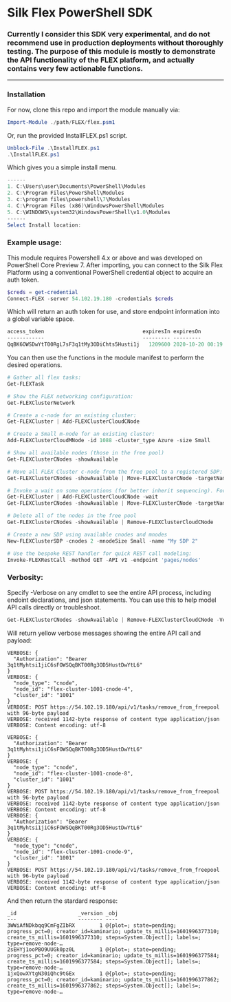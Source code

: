 # Silk Flex PowerShell SDK 
### Currently I consider this SDK very experimental, and do not recommend use in production deployments without thoroughly testing. The purpose of this module is mostly to demonstrate the API functionality of the FLEX platform, and actually contains very few actionable functions.
----
### Installation 
For now, clone this repo and import the module manually via:
```powershell
Import-Module ./path/FLEX/flex.psm1
```

Or, run the provided InstallFLEX.ps1 script. 
```powershell
Unblock-File .\InstallFLEX.ps1
.\InstallFLEX.ps1
```
Which gives you a simple install menu. 
```powershell
------
1. C:\Users\user\Documents\PowerShell\Modules
2. C:\Program Files\PowerShell\Modules
3. c:\program files\powershell\7\Modules
4. C:\Program Files (x86)\WindowsPowerShell\Modules
5. C:\WINDOWS\system32\WindowsPowerShell\v1.0\Modules
------
Select Install location:
```

### Example usage: 

This module requires Powershell 4.x or above and was developed on PowerShell Core Preview 7. 
After importing, you can connect to the Silk Flex Platform using a conventional PowerShell credential object to acquire an auth token. 
```powershell
$creds = get-credential
Connect-FLEX -server 54.102.19.180 -credentials $creds
```

Which will return an auth token for use, and store endpoint information into a global variable space. 

```powershell
access_token                                expiresIn expiresOn
------------                                --------- ---------
QqBK6OWSDwYtT00RgL7sF3q1tMy3ODiChts5Husti1j   1209600 2020-10-20 00:19:35
```

You can then use the functions in the module manifest to perform the desired operations. 
```Powershell
# Gather all flex tasks:
Get-FLEXTask

# Show the FLEX networking configuration:
Get-FLEXClusterNetwork

# Create a c-node for an existing cluster:
Get-FLEXCluster | Add-FLEXClusterCloudCNode 

# Create a Small m-node for an existing cluster:
Add-FLEXClusterCloudMNode -id 1088 -cluster_type Azure -size Small

# Show all available nodes (those in the free pool)
Get-FLEXClusterCNodes -showAvailable 

# Move all FLEX Cluster c-node from the free pool to a registered SDP:
Get-FLEXClusterCNodes -showAvailable | Move-FLEXClusterCNode -targetName "My SDP"

# Invoke a wait on some operations (for better inherit sequencing). For example, this sequence will wait on the c-node to be created prior to the move operation:
Get-FLEXCluster | Add-FLEXClusterCloudCNode -wait
Get-FLEXClusterCNodes -showAvailable | Move-FLEXClusterCNode -targetName "My SDP"

# Delete all of the nodes in the free pool
Get-FLEXClusterCNodes -showAvailable | Remove-FLEXClusterCloudCNode

# Create a new SDP using available cnodes and mnodes
New-FLEXClusterSDP -cnodes 2 -mnodeSize Small -name "My SDP 2"

# Use the bespoke REST handler for quick REST call modeling:
Invoke-FLEXRestCall -method GET -API v1 -endpoint 'pages/nodes'
```

### Verbosity:  

Specify -Verbose on any cmdlet to see the entire API process, including endoint declarations, and json statements. You can use this to help model API calls directly or troubleshoot. 

```powershell
Get-FLEXClusterCNodes -showAvailable | Remove-FLEXClusterCloudCNode -Verbose
```

Will return yellow verbose messages showing the entire API call and payload:
```
VERBOSE: {
  "Authorization": "Bearer  3q1tMyhtsi1jiC6sFOWSQqBKT00Rg3OD5HustDwYtL6"
}
VERBOSE: {
  "node_type": "cnode",
  "node_id": "flex-cluster-1001-cnode-4",
  "cluster_id": "1001"
}
VERBOSE: POST https://54.102.19.180/api/v1/tasks/remove_from_freepool with 96-byte payload
VERBOSE: received 1142-byte response of content type application/json
VERBOSE: Content encoding: utf-8

VERBOSE: {
  "Authorization": "Bearer  3q1tMyhtsi1jiC6sFOWSQqBKT00Rg3OD5HustDwYtL6"
}
VERBOSE: {
  "node_type": "cnode",
  "node_id": "flex-cluster-1001-cnode-8",
  "cluster_id": "1001"
}
VERBOSE: POST https://54.102.19.180/api/v1/tasks/remove_from_freepool with 96-byte payload
VERBOSE: received 1142-byte response of content type application/json
VERBOSE: Content encoding: utf-8
VERBOSE: {
  "Authorization": "Bearer  3q1tMyhtsi1jiC6sFOWSQqBKT00Rg3OD5HustDwYtL6"
}
VERBOSE: {
  "node_type": "cnode",
  "node_id": "flex-cluster-1001-cnode-9",
  "cluster_id": "1001"
}
VERBOSE: POST https://54.102.19.180/api/v1/tasks/remove_from_freepool with 96-byte payload
VERBOSE: received 1142-byte response of content type application/json
VERBOSE: Content encoding: utf-8
```

And then return the stardard response:
```
_id                    _version _obj
---                    -------- ----
3WWiAfNDkbqq9CmFgZIbRX        1 @{plot=; state=pending; progress_pct=0; creator_id=kaminario; update_ts_millis=1601996377310; create_ts_millis=1601996377310; steps=System.Object[]; labels=; type=remove-node-…
2sEHYj1ooPBO9UUGk0pz0L        1 @{plot=; state=pending; progress_pct=0; creator_id=kaminario; update_ts_millis=1601996377584; create_ts_millis=1601996377584; steps=System.Object[]; labels=; type=remove-node-…
1jxQowXYtgN30iQhc9tGEx        1 @{plot=; state=pending; progress_pct=0; creator_id=kaminario; update_ts_millis=1601996377862; create_ts_millis=1601996377862; steps=System.Object[]; labels=; type=remove-node-…
```

```
